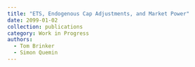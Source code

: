 ```yaml
---
title: "ETS, Endogenous Cap Adjustments, and Market Power"
date: 2099-01-02
collection: publications
category: Work in Progress
authors:
  - Tom Brinker
  - Simon Quemin
---
```

